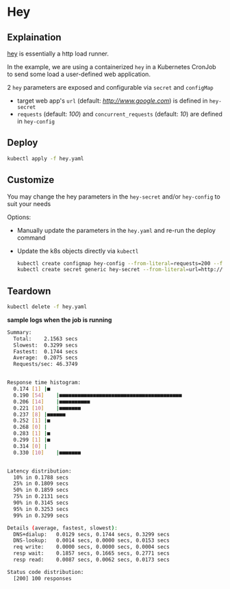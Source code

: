 # Hey

## Explaination

[hey](https://github.com/rakyll/hey/blob/master/README.md) is essentially a http load runner.

In the example, we are using a containerized `hey` in a Kubernetes CronJob to send some load a user-defined web application.

2 `hey` parameters are exposed and configurable via `secret` and `configMap`

* target web app's `url` (default: *http://www.google.com*) is defined in `hey-secret`
* `requests` (default: *100*) and `concurrent_requests` (default: *10*) are defined in `hey-config`

## Deploy

```sh
kubectl apply -f hey.yaml
```

## Customize

You may change the hey parameters in the `hey-secret` and/or `hey-config` to suit your needs

Options:

* Manually update the parameters in the `hey.yaml` and re-run the deploy command
* Update the k8s objects directly via `kubectl`

  ```sh
  kubectl create configmap hey-config --from-literal=requests=200 --from-literal=concurrent_requests=20 -o yaml --dry-run | kubectl replace -f -
  kubectl create secret generic hey-secret --from-literal=url=http://www.redhat.com -o yaml --dry-run | kubectl replace -f -
  ```

## Teardown

```sh
kubectl delete -f hey.yaml
```

**sample logs when the job is running**

```sh
Summary:
  Total:	2.1563 secs
  Slowest:	0.3299 secs
  Fastest:	0.1744 secs
  Average:	0.2075 secs
  Requests/sec:	46.3749


Response time histogram:
  0.174 [1]	|■
  0.190 [54]	|■■■■■■■■■■■■■■■■■■■■■■■■■■■■■■■■■■■■■■■■
  0.206 [14]	|■■■■■■■■■■
  0.221 [10]	|■■■■■■■
  0.237 [8]	|■■■■■■
  0.252 [1]	|■
  0.268 [0]	|
  0.283 [1]	|■
  0.299 [1]	|■
  0.314 [0]	|
  0.330 [10]	|■■■■■■■


Latency distribution:
  10% in 0.1788 secs
  25% in 0.1809 secs
  50% in 0.1859 secs
  75% in 0.2131 secs
  90% in 0.3145 secs
  95% in 0.3253 secs
  99% in 0.3299 secs

Details (average, fastest, slowest):
  DNS+dialup:	0.0129 secs, 0.1744 secs, 0.3299 secs
  DNS-lookup:	0.0014 secs, 0.0000 secs, 0.0153 secs
  req write:	0.0000 secs, 0.0000 secs, 0.0004 secs
  resp wait:	0.1857 secs, 0.1665 secs, 0.2771 secs
  resp read:	0.0087 secs, 0.0062 secs, 0.0173 secs

Status code distribution:
  [200]	100 responses
```